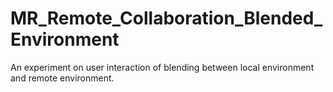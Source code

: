 # MR_Remote_Collaboration_Blended_Environment
An experiment on user interaction of blending between local environment and remote environment.

